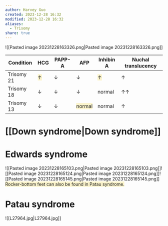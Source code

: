 ```yaml
---
author: Harvey Guo
created: 2023-12-28 16:32
modified: 2023-12-28 16:32
aliases:
  - Trisomy
share: true
---
```

![[Pasted image 20231228163326.png|Pasted image 20231228163326.png]]

| Condition  | HCG                                                      | PAPP-A | AFP                                                           | Inhibin A                                                | Nuchal translucency |
| ---------- | -------------------------------------------------------- | ------ | ------------------------------------------------------------- | -------------------------------------------------------- | ------------------- |
| Trisomy 21 | <span style="background:rgba(240, 200, 0, 0.2)">↑</span> | ↓      | ↓                                                             | <span style="background:rgba(240, 200, 0, 0.2)">↑</span> | ↑                   |
| Trisomy 18 | ↓                                                        | ↓      | ↓                                                             | normal                                                   | ↑↑                  |
| Trisomy 13 | ↓                                                        | ↓      | <span style="background:rgba(240, 200, 0, 0.2)">normal</span> | normal                                                   | ↑                   |



# [[Down syndrome|Down syndrome]]
# Edwards syndrome
![[Pasted image 20231228165103.png|Pasted image 20231228165103.png]]![[Pasted image 20231228165124.png|Pasted image 20231228165124.png]]![[Pasted image 20231228165145.png|Pasted image 20231228165145.png]]
<span style="background:rgba(240, 200, 0, 0.2)">Rocker-bottom feet can also be found in Patau syndrome.</span>
# Patau syndrome
![[L27964.jpg|L27964.jpg]]